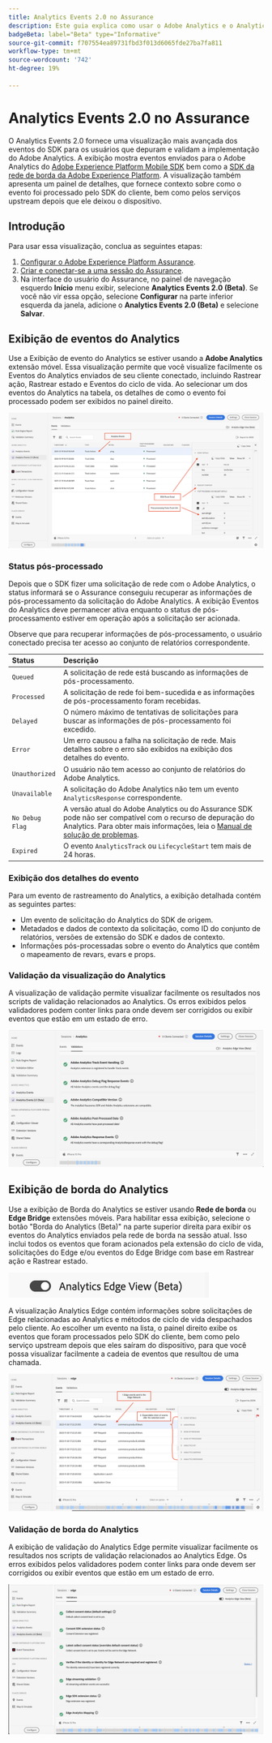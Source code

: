 ```yaml
---
title: Analytics Events 2.0 no Assurance
description: Este guia explica como usar o Adobe Analytics e o Analytics Edge View com o Adobe Experience Platform Assurance.
badgeBeta: label="Beta" type="Informative"
source-git-commit: f707554ea89731fbd3f013d6065fde27ba7fa811
workflow-type: tm+mt
source-wordcount: '742'
ht-degree: 19%

---
```


# Analytics Events 2.0 no Assurance

O Analytics Events 2.0 fornece uma visualização mais avançada dos eventos do SDK para os usuários que depuram e validam a implementação do Adobe Analytics. A exibição mostra eventos enviados para o Adobe Analytics do [Adobe Experience Platform Mobile SDK](https://developer.adobe.com/client-sdks/solution/adobe-analytics/) bem como a [SDK da rede de borda da Adobe Experience Platform](https://developer.adobe.com/client-sdks/edge/edge-network/). A visualização também apresenta um painel de detalhes, que fornece contexto sobre como o evento foi processado pelo SDK do cliente, bem como pelos serviços upstream depois que ele deixou o dispositivo.

## Introdução

Para usar essa visualização, conclua as seguintes etapas:

1. [Configurar o Adobe Experience Platform Assurance](../tutorials/implement-assurance.md).
2. [Criar e conectar-se a uma sessão do Assurance](../tutorials/using-assurance.md).
3. Na interface do usuário do Assurance, no painel de navegação esquerdo **Início** menu exibir, selecione **Analytics Events 2.0 (Beta)**. Se você não vir essa opção, selecione **Configurar** na parte inferior esquerda da janela, adicione o **Analytics Events 2.0 (Beta)** e selecione **Salvar**.

## Exibição de eventos do Analytics

Use a Exibição de evento do Analytics se estiver usando a **Adobe Analytics** extensão móvel. Essa visualização permite que você visualize facilmente os Eventos do Analytics enviados de seu cliente conectado, incluindo Rastrear ação, Rastrear estado e Eventos do ciclo de vida. Ao selecionar um dos eventos do Analytics na tabela, os detalhes de como o evento foi processado podem ser exibidos no painel direito.

![Uma imagem que demonstra diferentes componentes na visualização de eventos do Analytics.](./images/adobe-analytics-edge/analytics-events.png)

### Status pós-processado

Depois que o SDK fizer uma solicitação de rede com o Adobe Analytics, o status informará se o Assurance conseguiu recuperar as informações de pós-processamento da solicitação do Adobe Analytics. A exibição Eventos do Analytics deve permanecer ativa enquanto o status de pós-processamento estiver em operação após a solicitação ser acionada.

Observe que para recuperar informações de pós-processamento, o usuário conectado precisa ter acesso ao conjunto de relatórios correspondente.

| Status | Descrição |
| :----- | :---------- |
| `Queued` | A solicitação de rede está buscando as informações de pós-processamento. |
| `Processed` | A solicitação de rede foi bem-sucedida e as informações de pós-processamento foram recebidas. |
| `Delayed` | O número máximo de tentativas de solicitações para buscar as informações de pós-processamento foi excedido. |
| `Error` | Um erro causou a falha na solicitação de rede. Mais detalhes sobre o erro são exibidos na exibição dos detalhes do evento. |
| `Unauthorized` | O usuário não tem acesso ao conjunto de relatórios do Adobe Analytics. |
| `Unavailable` | A solicitação do Adobe Analytics não tem um evento `AnalyticsResponse` correspondente. |
| `No Debug Flag` | A versão atual do Adobe Analytics ou do Assurance SDK pode não ser compatível com o recurso de depuração do Analytics. Para obter mais informações, leia o [Manual de solução de problemas](../troubleshooting.md). |
| `Expired` | O evento `AnalyticsTrack` ou `LifecycleStart` tem mais de 24 horas. |

### Exibição dos detalhes do evento

Para um evento de rastreamento do Analytics, a exibição detalhada contém as seguintes partes:

- Um evento de solicitação do Analytics do SDK de origem.
- Metadados e dados de contexto da solicitação, como ID do conjunto de relatórios, versões de extensão do SDK e dados de contexto.
- Informações pós-processadas sobre o evento do Analytics que contêm o mapeamento de revars, evars e props.

### Validação da visualização do Analytics

A visualização de validação permite visualizar facilmente os resultados nos scripts de validação relacionados ao Analytics. Os erros exibidos pelos validadores podem conter links para onde devem ser corrigidos ou exibir eventos que estão em um estado de erro.

![Uma imagem que mostra a guia validadores na exibição do Analytics.](./images/adobe-analytics-edge/analytics-validation-view.png)

## Exibição de borda do Analytics

Use a exibição de Borda do Analytics se estiver usando **Rede de borda** ou **Edge Bridge** extensões móveis. Para habilitar essa exibição, selecione o botão &quot;Borda do Analytics (Beta)&quot; na parte superior direita para exibir os eventos do Analytics enviados pela rede de borda na sessão atual. Isso inclui todos os eventos que foram acionados pela extensão do ciclo de vida, solicitações do Edge e/ou eventos do Edge Bridge com base em Rastrear ação e Rastrear estado.

![Uma imagem que mostra a alternância usada para alternar entre a Exibição do Analytics e a Exibição de borda do Analytics.](./images/adobe-analytics-edge/analytics-view-toggle.png)

A visualização Analytics Edge contém informações sobre solicitações de Edge relacionadas ao Analytics e métodos de ciclo de vida despachados pelo cliente. Ao escolher um evento na lista, o painel direito exibe os eventos que foram processados pelo SDK do cliente, bem como pelo serviço upstream depois que eles saíram do dispositivo, para que você possa visualizar facilmente a cadeia de eventos que resultou de uma chamada.

![Uma imagem que demonstra diferentes componentes na Exibição de borda do Analytics.](./images/adobe-analytics-edge/edge-analytics-events.png)

### Validação de borda do Analytics

A exibição de validação do Analytics Edge permite visualizar facilmente os resultados nos scripts de validação relacionados ao Analytics Edge. Os erros exibidos pelos validadores podem conter links para onde devem ser corrigidos ou exibir eventos que estão em um estado de erro.

![Uma imagem que mostra a guia validadores na exibição de Borda do Analytics.](./images/adobe-analytics-edge/edge-analytics-validation-view.png)
